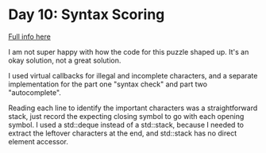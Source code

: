 # Day 10: Syntax Scoring

[Full info here](https://adventofcode.com/2021/day/10)

I am not super happy with how the code for this puzzle shaped up. It's an okay
solution, not a great solution.

I used virtual callbacks for illegal and incomplete characters, and a separate
implementation for the part one "syntax check" and part two "autocomplete".

Reading each line to identify the important characters was a straightforward
stack, just record the expecting closing symbol to go with each opening symbol.
I used a std::deque instead of a std::stack, because I needed to extract the
leftover characters at the end, and std::stack has no direct element accessor.
